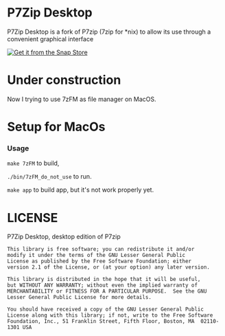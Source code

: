 # P7Zip Desktop

P7Zip Desktop is a fork of P7zip (7zip for *nix) to allow its use through a convenient graphical interface

[![Get it from the Snap Store](https://snapcraft.io/static/images/badges/en/snap-store-black.svg)](https://snapcraft.io/p7zip-desktop)


# Under construction

Now I trying to use 7zFM as file manager on MacOS.

# Setup for MacOs

### Usage

`make 7zFM` to build,

`./bin/7zFM_do_not_use` to run.

`make app` to build app, but it's not work properly yet.


LICENSE
=======
P7Zip Desktop, desktop edition of P7zip

    This library is free software; you can redistribute it and/or
    modify it under the terms of the GNU Lesser General Public
    License as published by the Free Software Foundation; either
    version 2.1 of the License, or (at your option) any later version.

    This library is distributed in the hope that it will be useful,
    but WITHOUT ANY WARRANTY; without even the implied warranty of
    MERCHANTABILITY or FITNESS FOR A PARTICULAR PURPOSE.  See the GNU
    Lesser General Public License for more details.

    You should have received a copy of the GNU Lesser General Public
    License along with this library; if not, write to the Free Software
    Foundation, Inc., 51 Franklin Street, Fifth Floor, Boston, MA  02110-1301 USA


